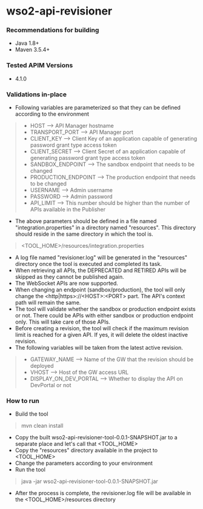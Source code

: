 # wso2-api-revisioner

### Recommendations for building
- Java 1.8+
- Maven 3.5.4+

### Tested APIM Versions
- 4.1.0

### Validations in-place
- Following variables are parameterized so that they can be defined according to the environment
> - HOST --> API Manager hostname
> - TRANSPORT_PORT --> API Manager port
> - CLIENT_KEY --> Client Key of an application capable of generating password grant type access token
> - CLIENT_SECRET -->  Client Secret of an application capable of generating password grant type access token
> - SANDBOX_ENDPOINT --> The sandbox endpoint that needs to be changed
> - PRODUCTION_ENDPOINT --> The production endpoint that needs to be changed
> - USERNAME --> Admin username
> - PASSWORD --> Admin password
> - API_LIMIT --> This number should be higher than the number of APIs available in the Publisher
- The above parameters should be defined in a file named "integration.properties" in a directory named "resources". This directory should reside in the same directory in which the tool is.
> <TOOL_HOME>/resources/integration.properties
- A log file named "revisioner.log" will be generated in the "resources" directory once the tool is executed and completed its task.
- When retrieving all APIs, the DEPRECATED and RETIRED APIs will be skipped as they cannot be published again.
- The WebSocket APIs are now supported.
- When changing an endpoint (sandbox/production), the tool will only change the <http|https>://\<HOST\>:\<PORT\> part. The API's context path will remain the same.
- The tool will validate whether the sandbox or production endpoint exists or not. There could be APIs with either sandbox or production endpoint only. This will take care of those APIs.
- Before creating a revision, the tool will check if the maximum revision limit is reached for a given API. If yes, it will delete the oldest inactive revision.
- The following variables will be taken from the latest active revision.
> - GATEWAY_NAME --> Name of the GW that the revision should be deployed
> - VHOST --> Host of the GW access URL
> - DISPLAY_ON_DEV_PORTAL --> Whether to display the API on DevPortal or not

### How to run
- Build the tool
> mvn clean install
- Copy the built wso2-api-revisioner-tool-0.0.1-SNAPSHOT.jar to a separate place and let's call that <TOOL_HOME>
- Copy the "resources" directory available in the project to <TOOL_HOME>
- Change the parameters according to your environment
- Run the tool
> java -jar wso2-api-revisioner-tool-0.0.1-SNAPSHOT.jar
- After the process is complete, the revisioner.log file will be available in the <TOOL_HOME>/resources directory